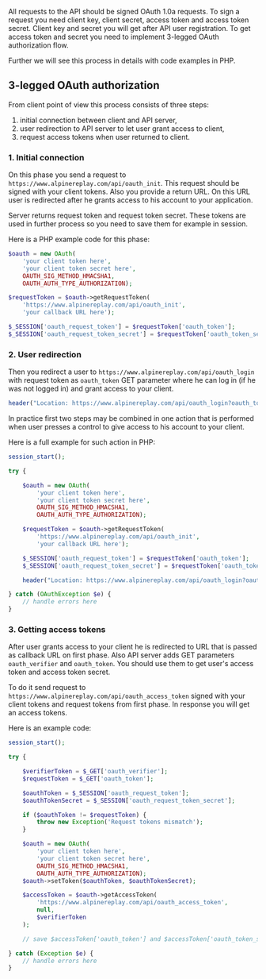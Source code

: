 All requests to the API should be signed OAuth 1.0a requests. To sign a request you need client key, client secret,
access token and access token secret. Client key and secret you will get after API user registration. To get access
token and secret you need to implement 3-legged OAuth authorization flow.

Further we will see this process in details with code examples in PHP.

## 3-legged OAuth authorization

From client point of view this process consists of three steps:

1. initial connection between client and API server,
1. user redirection to API server to let user grant access to client,
1. request access tokens when user returned to client.

### 1. Initial connection

On this phase you send a request to `https://www.alpinereplay.com/api/oauth_init`. This request should be signed with
your client tokens. Also you provide a return URL. On this URL user is redirected after he grants access to his account
to your application.

Server returns request token and request token secret. These tokens are used in further process so you need to save them
for example in session.

Here is a PHP example code for this phase:

```php
$oauth = new OAuth(
    'your client token here',
    'your client token secret here',
    OAUTH_SIG_METHOD_HMACSHA1,
    OAUTH_AUTH_TYPE_AUTHORIZATION);

$requestToken = $oauth->getRequestToken(
    'https://www.alpinereplay.com/api/oauth_init',
    'your callback URL here');

$_SESSION['oauth_request_token'] = $requestToken['oauth_token'];
$_SESSION['oauth_request_token_secret'] = $requestToken['oauth_token_secret'];
```

### 2. User redirection

Then you redirect a user to `https://www.alpinereplay.com/api/oauth_login` with request token as `oauth_token` GET
parameter where he can log in (if he was not logged in) and grant access to your client.

```php
header("Location: https://www.alpinereplay.com/api/oauth_login?oauth_token={$requestToken['oauth_token']}");
```

In practice first two steps may be combined in one action that is performed when user presses a control to give access
to his account to your client.

Here is a full example for such action in PHP:

```php
session_start();

try {

    $oauth = new OAuth(
        'your client token here',
        'your client token secret here',
        OAUTH_SIG_METHOD_HMACSHA1,
        OAUTH_AUTH_TYPE_AUTHORIZATION);

    $requestToken = $oauth->getRequestToken(
        'https://www.alpinereplay.com/api/oauth_init',
        'your callback URL here');

    $_SESSION['oauth_request_token'] = $requestToken['oauth_token'];
    $_SESSION['oauth_request_token_secret'] = $requestToken['oauth_token_secret'];

    header("Location: https://www.alpinereplay.com/api/oauth_login?oauth_token={$requestToken['oauth_token']}");

} catch (OAuthException $e) {
    // handle errors here
}
```

### 3. Getting access tokens

After user grants access to your client he is redirected to URL that is passed as callback URL on first phase. Also API
server adds GET parameters `oauth_verifier` and `oauth_token`. You should use them to get user's access token and access
token secret.

To do it send request to `https://www.alpinereplay.com/api/oauth_access_token` signed with your client tokens and
request tokens from first phase. In response you will get an access tokens.

Here is an example code:
```php
session_start();

try {

    $verifierToken = $_GET['oauth_verifier'];
    $requestToken = $_GET['oauth_token'];

    $oauthToken = $_SESSION['oauth_request_token'];
    $oauthTokenSecret = $_SESSION['oauth_request_token_secret'];

    if ($oauthToken != $requestToken) {
        throw new Exception('Request tokens mismatch');
    }

    $oauth = new OAuth(
        'your client token here',
        'your client token secret here',
        OAUTH_SIG_METHOD_HMACSHA1,
        OAUTH_AUTH_TYPE_AUTHORIZATION);
    $oauth->setToken($oauthToken, $oauthTokenSecret);

    $accessToken = $oauth->getAccessToken(
        'https://www.alpinereplay.com/api/oauth_access_token',
        null,
        $verifierToken
    );

    // save $accessToken['oauth_token'] and $accessToken['oauth_token_secret'] for further requests to API

} catch (Exception $e) {
    // handle errors here
}
```
